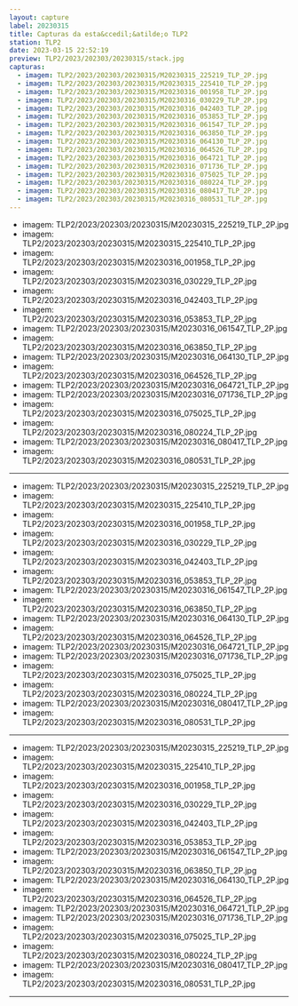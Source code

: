 ```yaml
---
layout: capture
label: 20230315
title: Capturas da esta&ccedil;&atilde;o TLP2
station: TLP2
date: 2023-03-15 22:52:19
preview: TLP2/2023/202303/20230315/stack.jpg
capturas:
  - imagem: TLP2/2023/202303/20230315/M20230315_225219_TLP_2P.jpg
  - imagem: TLP2/2023/202303/20230315/M20230315_225410_TLP_2P.jpg
  - imagem: TLP2/2023/202303/20230315/M20230316_001958_TLP_2P.jpg
  - imagem: TLP2/2023/202303/20230315/M20230316_030229_TLP_2P.jpg
  - imagem: TLP2/2023/202303/20230315/M20230316_042403_TLP_2P.jpg
  - imagem: TLP2/2023/202303/20230315/M20230316_053853_TLP_2P.jpg
  - imagem: TLP2/2023/202303/20230315/M20230316_061547_TLP_2P.jpg
  - imagem: TLP2/2023/202303/20230315/M20230316_063850_TLP_2P.jpg
  - imagem: TLP2/2023/202303/20230315/M20230316_064130_TLP_2P.jpg
  - imagem: TLP2/2023/202303/20230315/M20230316_064526_TLP_2P.jpg
  - imagem: TLP2/2023/202303/20230315/M20230316_064721_TLP_2P.jpg
  - imagem: TLP2/2023/202303/20230315/M20230316_071736_TLP_2P.jpg
  - imagem: TLP2/2023/202303/20230315/M20230316_075025_TLP_2P.jpg
  - imagem: TLP2/2023/202303/20230315/M20230316_080224_TLP_2P.jpg
  - imagem: TLP2/2023/202303/20230315/M20230316_080417_TLP_2P.jpg
  - imagem: TLP2/2023/202303/20230315/M20230316_080531_TLP_2P.jpg
---
```

  - imagem: TLP2/2023/202303/20230315/M20230315_225219_TLP_2P.jpg
  - imagem: TLP2/2023/202303/20230315/M20230315_225410_TLP_2P.jpg
  - imagem: TLP2/2023/202303/20230315/M20230316_001958_TLP_2P.jpg
  - imagem: TLP2/2023/202303/20230315/M20230316_030229_TLP_2P.jpg
  - imagem: TLP2/2023/202303/20230315/M20230316_042403_TLP_2P.jpg
  - imagem: TLP2/2023/202303/20230315/M20230316_053853_TLP_2P.jpg
  - imagem: TLP2/2023/202303/20230315/M20230316_061547_TLP_2P.jpg
  - imagem: TLP2/2023/202303/20230315/M20230316_063850_TLP_2P.jpg
  - imagem: TLP2/2023/202303/20230315/M20230316_064130_TLP_2P.jpg
  - imagem: TLP2/2023/202303/20230315/M20230316_064526_TLP_2P.jpg
  - imagem: TLP2/2023/202303/20230315/M20230316_064721_TLP_2P.jpg
  - imagem: TLP2/2023/202303/20230315/M20230316_071736_TLP_2P.jpg
  - imagem: TLP2/2023/202303/20230315/M20230316_075025_TLP_2P.jpg
  - imagem: TLP2/2023/202303/20230315/M20230316_080224_TLP_2P.jpg
  - imagem: TLP2/2023/202303/20230315/M20230316_080417_TLP_2P.jpg
  - imagem: TLP2/2023/202303/20230315/M20230316_080531_TLP_2P.jpg
---
  - imagem: TLP2/2023/202303/20230315/M20230315_225219_TLP_2P.jpg
  - imagem: TLP2/2023/202303/20230315/M20230315_225410_TLP_2P.jpg
  - imagem: TLP2/2023/202303/20230315/M20230316_001958_TLP_2P.jpg
  - imagem: TLP2/2023/202303/20230315/M20230316_030229_TLP_2P.jpg
  - imagem: TLP2/2023/202303/20230315/M20230316_042403_TLP_2P.jpg
  - imagem: TLP2/2023/202303/20230315/M20230316_053853_TLP_2P.jpg
  - imagem: TLP2/2023/202303/20230315/M20230316_061547_TLP_2P.jpg
  - imagem: TLP2/2023/202303/20230315/M20230316_063850_TLP_2P.jpg
  - imagem: TLP2/2023/202303/20230315/M20230316_064130_TLP_2P.jpg
  - imagem: TLP2/2023/202303/20230315/M20230316_064526_TLP_2P.jpg
  - imagem: TLP2/2023/202303/20230315/M20230316_064721_TLP_2P.jpg
  - imagem: TLP2/2023/202303/20230315/M20230316_071736_TLP_2P.jpg
  - imagem: TLP2/2023/202303/20230315/M20230316_075025_TLP_2P.jpg
  - imagem: TLP2/2023/202303/20230315/M20230316_080224_TLP_2P.jpg
  - imagem: TLP2/2023/202303/20230315/M20230316_080417_TLP_2P.jpg
  - imagem: TLP2/2023/202303/20230315/M20230316_080531_TLP_2P.jpg
---
  - imagem: TLP2/2023/202303/20230315/M20230315_225219_TLP_2P.jpg
  - imagem: TLP2/2023/202303/20230315/M20230315_225410_TLP_2P.jpg
  - imagem: TLP2/2023/202303/20230315/M20230316_001958_TLP_2P.jpg
  - imagem: TLP2/2023/202303/20230315/M20230316_030229_TLP_2P.jpg
  - imagem: TLP2/2023/202303/20230315/M20230316_042403_TLP_2P.jpg
  - imagem: TLP2/2023/202303/20230315/M20230316_053853_TLP_2P.jpg
  - imagem: TLP2/2023/202303/20230315/M20230316_061547_TLP_2P.jpg
  - imagem: TLP2/2023/202303/20230315/M20230316_063850_TLP_2P.jpg
  - imagem: TLP2/2023/202303/20230315/M20230316_064130_TLP_2P.jpg
  - imagem: TLP2/2023/202303/20230315/M20230316_064526_TLP_2P.jpg
  - imagem: TLP2/2023/202303/20230315/M20230316_064721_TLP_2P.jpg
  - imagem: TLP2/2023/202303/20230315/M20230316_071736_TLP_2P.jpg
  - imagem: TLP2/2023/202303/20230315/M20230316_075025_TLP_2P.jpg
  - imagem: TLP2/2023/202303/20230315/M20230316_080224_TLP_2P.jpg
  - imagem: TLP2/2023/202303/20230315/M20230316_080417_TLP_2P.jpg
  - imagem: TLP2/2023/202303/20230315/M20230316_080531_TLP_2P.jpg
---
